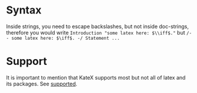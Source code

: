 # Syntax
Inside strings, you need to escape backslashes, but not inside doc-strings, therefore you
  would write `Introduction "some latex here: $\\iff$."` but
  `/-- some latex here: $\iff$. -/ Statement ...`

# Support
It is important to mention that KateX supports most but not all of latex and its packages.
See [supported](https://katex.org/docs/supported.html).
